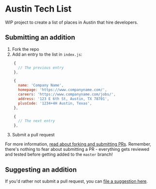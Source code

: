 # Austin Tech List

WIP project to create a list of places in Austin that hire developers.

## Submitting an addition

1. Fork the repo
2. Add an entry to the list in `index.js`:

``` JavaScript
    {
      // The previous entry
    },

    {
      name: 'Company Name',
      homepage: 'https://www.companyname.com/',
      careers: 'https://www.companyname.com/jobs/',
      address: '123 E 6th St, Austin, TX 78701',
      plusCode: '1234+4H Austin, Texas',
    },

    {
      // The next entry
    },
```

3. Submit a pull request

For more information, [read about forking and submitting PRs](https://guides.github.com/activities/forking/). Remember, there's nothing to fear about submitting a PR - everything gets reviewed and tested before getting added to the `master` branch!

## Suggesting an addition

If you'd rather not submit a pull request, you can [file a suggestion here](https://github.com/codementorship/austin-tech-list/issues/new?assignees=&labels=good+first+issue&template=suggest-an-addition.md&title=Add+company%3A+%5BCOMPANY%5D).
